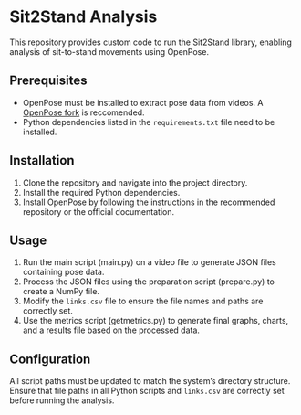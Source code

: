 # Sit2Stand Analysis

This repository provides custom code to run the Sit2Stand library, enabling analysis of sit-to-stand movements using OpenPose.

## Prerequisites

- OpenPose must be installed to extract pose data from videos. A [OpenPose fork]([https://link-url-here.org](https://github.com/franzcrs/openpose-with-caffe-for-MacM1?tab=readme-ov-file)) is reccomended.
- Python dependencies listed in the `requirements.txt` file need to be installed.

## Installation

1. Clone the repository and navigate into the project directory.
2. Install the required Python dependencies.
3. Install OpenPose by following the instructions in the recommended repository or the official documentation.

## Usage

1. Run the main script (main.py) on a video file to generate JSON files containing pose data.
2. Process the JSON files using the preparation script (prepare.py) to create a NumPy file.
3. Modify the `links.csv` file to ensure the file names and paths are correctly set.
4. Use the metrics script (getmetrics.py) to generate final graphs, charts, and a results file based on the processed data.

## Configuration

All script paths must be updated to match the system’s directory structure. Ensure that file paths in all Python scripts and `links.csv` are correctly set before running the analysis.

